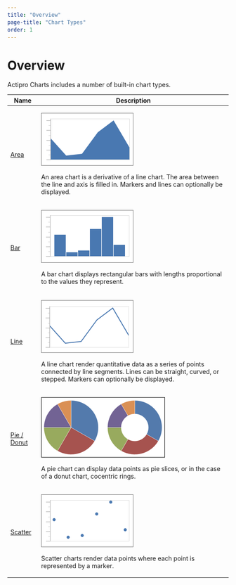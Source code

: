 ```yaml
---
title: "Overview"
page-title: "Chart Types"
order: 1
---
```

# Overview

Actipro Charts includes a number of built-in chart types.

<table>
<thead>

<tr>
<th>Name</th>
<th>Description</th>
</tr>

</thead>
<tbody>

<tr>
<td>

[Area](area.md)

</td>
<td>

![Screenshot](../images/chart-types-overview-area.png)

An area chart is a derivative of a line chart.  The area between the line and axis is filled in.  Markers and lines can optionally be displayed.

</td>
</tr>

<tr>
<td>

[Bar](bar.md)

</td>
<td>

![Screenshot](../images/chart-types-overview-bar.png)

A bar chart displays rectangular bars with lengths proportional to the values they represent.

</td>
</tr>

<tr>
<td>

[Line](line.md)

</td>
<td>

![Screenshot](../images/chart-types-overview-line.png)

A line chart render quantitative data as a series of points connected by line segments.  Lines can be straight, curved, or stepped.  Markers can optionally be displayed.

</td>
</tr>

<tr>
<td>

[Pie / Donut](pie.md)

</td>
<td>

![Screenshot](../images/chart-types-overview-pie-donut.png)

A pie chart can display data points as pie slices, or in the case of a donut chart, cocentric rings.

</td>
</tr>

<tr>
<td>

[Scatter](scatter.md)

</td>
<td>

![Screenshot](../images/chart-types-overview-scatter.png)

Scatter charts render data points where each point is represented by a marker.

</td>
</tr>

</tbody>
</table>
